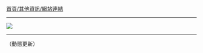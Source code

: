 [首頁/其他資訊/網站連結](http://www.inm.ntu.edu.tw/info2/url2.php?class=201)

---

![](http://i.imgur.com/siXLOwb.png)

---

（動態更新）